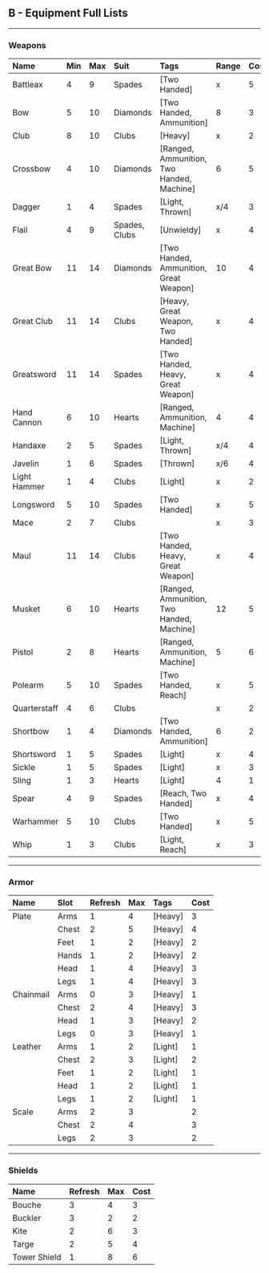 ## B - Equipment Full Lists
---
### Weapons
| Name         | Min | Max | Suit          | Tags                                      | Range | Cost |
| :----------- | :-- | :-- | :------------ | :---------------------------------------- | :---- | :--- |
| Battleax     | 4   | 9   | Spades        | [Two Handed]                              | x     | 5    |
| Bow          | 5   | 10  | Diamonds      | [Two Handed, Ammunition]                  | 8     | 3    |
| Club         | 8   | 10  | Clubs         | [Heavy]                                   | x     | 2    |
| Crossbow     | 4   | 10  | Diamonds      | [Ranged, Ammunition, Two Handed, Machine] | 6     | 5    |
| Dagger       | 1   | 4   | Spades        | [Light, Thrown]                           | x/4   | 3    |
| Flail        | 4   | 9   | Spades, Clubs | [Unwieldy]                                | x     | 4    |
| Great Bow    | 11  | 14  | Diamonds      | [Two Handed, Ammunition, Great Weapon]    | 10    | 4    |
| Great Club   | 11  | 14  | Clubs         | [Heavy, Great Weapon, Two Handed]         | x     | 4    |
| Greatsword   | 11  | 14  | Spades        | [Two Handed, Heavy, Great Weapon]         | x     | 4    |
| Hand Cannon  | 6   | 10  | Hearts        | [Ranged, Ammunition, Machine]             | 4     | 4    |
| Handaxe      | 2   | 5   | Spades        | [Light, Thrown]                           | x/4   | 4    |
| Javelin      | 1   | 6   | Spades        | [Thrown]                                  | x/6   | 4    |
| Light Hammer | 1   | 4   | Clubs         | [Light]                                   | x     | 2    |
| Longsword    | 5   | 10  | Spades        | [Two Handed]                              | x     | 5    |
| Mace         | 2   | 7   | Clubs         |                                           | x     | 3    |
| Maul         | 11  | 14  | Clubs         | [Two Handed, Heavy, Great Weapon]         | x     | 4    |
| Musket       | 6   | 10  | Hearts        | [Ranged, Ammunition, Two Handed, Machine] | 12    | 5    |
| Pistol       | 2   | 8   | Hearts        | [Ranged, Ammunition, Machine]             | 5     | 6    |
| Polearm      | 5   | 10  | Spades        | [Two Handed, Reach]                       | x     | 5    |
| Quarterstaff | 4   | 6   | Clubs         |                                           | x     | 2    |
| Shortbow     | 1   | 4   | Diamonds      | [Two Handed, Ammunition]                  | 6     | 2    |
| Shortsword   | 1   | 5   | Spades        | [Light]                                   | x     | 4    |
| Sickle       | 1   | 5   | Spades        | [Light]                                   | x     | 3    |
| Sling        | 1   | 3   | Hearts        | [Light]                                   | 4     | 1    |
| Spear        | 4   | 9   | Spades        | [Reach, Two Handed]                       | x     | 4    |
| Warhammer    | 5   | 10  | Clubs         | [Two Handed]                              | x     | 5    |
| Whip         | 1   | 3   | Clubs         | [Light, Reach]                            | x     | 3    |

---

### Armor
| Name      | Slot  | Refresh | Max | Tags    | Cost |
| :-------- | :---- | :------ | :-- | :------ | :--- |
| Plate     | Arms  | 1       | 4   | [Heavy] | 3    |
|           | Chest | 2       | 5   | [Heavy] | 4    |
|           | Feet  | 1       | 2   | [Heavy] | 2    |
|           | Hands | 1       | 2   | [Heavy] | 2    |
|           | Head  | 1       | 4   | [Heavy] | 3    |
|           | Legs  | 1       | 4   | [Heavy] | 3    |
| Chainmail | Arms  | 0       | 3   | [Heavy] | 1    |
|           | Chest | 2       | 4   | [Heavy] | 3    |
|           | Head  | 1       | 3   | [Heavy] | 2    |
|           | Legs  | 0       | 3   | [Heavy] | 1    |
| Leather   | Arms  | 1       | 2   | [Light] | 1    |
|           | Chest | 2       | 3   | [Light] | 2    |
|           | Feet  | 1       | 2   | [Light] | 1    |
|           | Head  | 1       | 2   | [Light] | 1    |
|           | Legs  | 1       | 2   | [Light] | 1    |
| Scale     | Arms  | 2       | 3   |         | 2    |
|           | Chest | 2       | 4   |         | 3    |
|           | Legs  | 2       | 3   |         | 2    |

---

### Shields
| Name         | Refresh | Max | Cost |
| :----------- | :------ | :-- | :--- |
| Bouche       | 3       | 4   | 3    |
| Buckler      | 3       | 2   | 2    |
| Kite         | 2       | 6   | 3    |
| Targe        | 2       | 5   | 4    |
| Tower Shield | 1       | 8   | 6    |